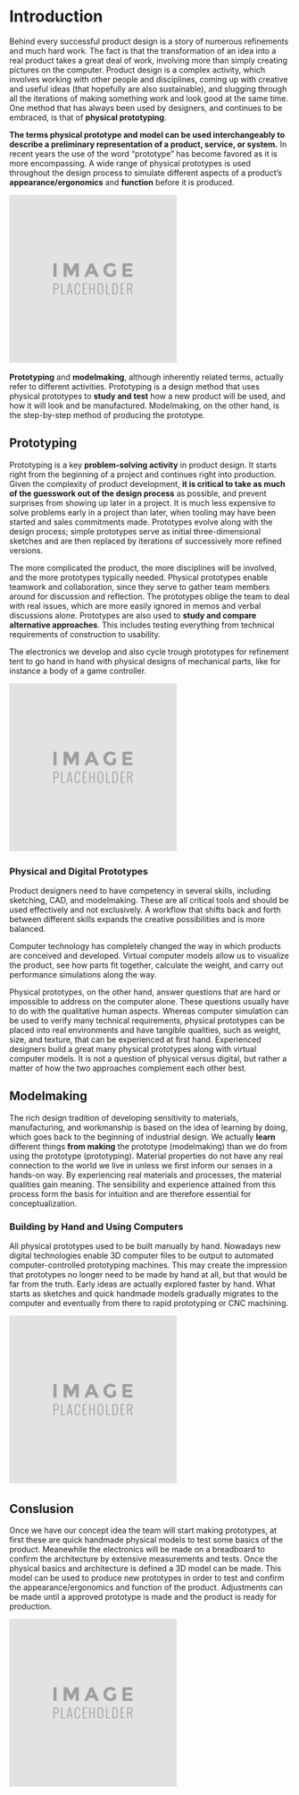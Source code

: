 # Introduction

Behind every successful product design is a story of numerous refinements and much hard work. The fact is that the transformation of an idea into a real product takes a great deal of work, involving more than simply creating pictures on the computer. Product design is a complex activity, which involves working with other people and disciplines, coming up with creative and useful ideas (that hopefully are also sustainable), and slugging through all the iterations of making something work and look good at the same time. One method that has always been used by designers, and continues to be embraced, is that of **physical prototyping**.

**The terms physical prototype and model can be used interchangeably to describe a preliminary representation of a product, service, or system.** In recent years the use of the word “prototype” has become favored as it is more encompassing. A wide range of physical prototypes is used throughout the design process to simulate different aspects of a product’s **appearance/ergonomics** and **function** before it is produced.

<!-- TODO: afbeelding van een vormgeeflijke en functionele prototype -->
![prototype](./images/imageplaceholder.jpg)

**Prototyping** and **modelmaking**, although inherently related terms, actually refer to different activities. Prototyping is a design method that uses physical prototypes to **study and test** how a new product will be used, and how it will look and be manufactured. Modelmaking, on the other hand, is the step-by-step method of producing the prototype.

## Prototyping

Prototyping is a key **problem-solving activity** in product design. It starts right from the beginning of a project and continues right into production. Given the complexity of product development, **it is critical to take as much of the guesswork out of the design process** as possible, and prevent surprises from showing up later in a project. It is much less expensive to solve problems early in a project than later, when tooling may have been started and sales commitments made. Prototypes evolve along with the design process; simple prototypes serve as initial three-dimensional sketches and are then replaced by iterations of successively more refined versions.

The more complicated the product, the more disciplines will be involved, and the more prototypes typically needed. Physical prototypes enable teamwork and
collaboration, since they serve to gather team members around for discussion and reflection. The prototypes oblige the team to deal with real issues, which are more easily ignored in memos and verbal discussions alone. Prototypes are also used to **study and compare alternative approaches**. This includes testing everything from technical requirements of construction to usability.

The electronics we develop and also cycle trough prototypes for refinement tent to go hand in hand with physical designs of mechanical parts, like for instance a body of a game controller.

<!-- TODO: afbeelding van een device cad model met pcb -->
![prototype](./images/imageplaceholder.jpg)

### Physical and Digital Prototypes

Product designers need to have competency in several skills, including sketching, CAD, and modelmaking. These are all critical tools and should be used effectively and not exclusively. A workflow that shifts back and forth between different skills expands the creative possibilities and is more balanced.

Computer technology has completely changed the way in which products are conceived and developed. Virtual computer models allow us to visualize
the product, see how parts fit together, calculate the weight, and carry out performance simulations along the way.

Physical prototypes, on the other hand, answer questions that are hard or impossible to address on the computer alone. These questions usually have to do with the qualitative human aspects. Whereas computer simulation can be used to verify many technical requirements, physical prototypes can be placed into real environments and have tangible qualities, such as weight, size, and texture, that can be experienced at first hand. Experienced designers build a great many physical prototypes along with virtual computer models. It is not a question of physical versus digital, but rather a matter of how
the two approaches complement each other best.

## Modelmaking

The rich design tradition of developing sensitivity to materials, manufacturing, and workmanship is based on the idea of learning by doing, which goes back to the beginning of industrial design. We actually **learn** different things **from making** the prototype (modelmaking) than we do from using the prototype (prototyping). Material properties do not have any real connection to the world we live in unless we first inform our senses in a hands-on way. By experiencing real materials and processes, the material qualities gain meaning. The sensibility and experience attained from this process form the basis for intuition and are therefore essential for conceptualization.

### Building by Hand and Using Computers

All physical prototypes used to be built manually by hand. Nowadays new digital technologies enable 3D computer files to be output to automated computer-controlled prototyping machines. This may create the impression that prototypes no longer need to be made by hand at all, but that would be far from the truth. Early ideas are actually explored faster by hand. What starts as sketches and quick handmade models gradually migrates to the computer and eventually from there to rapid prototyping or CNC machining.

<!-- TODO: afbeelding van een eerst hand gemaakt prototype en dan eentje van een 3D geprint stuk -->
![prototype](./images/imageplaceholder.jpg)


## Conslusion

Once we have our concept idea the team will start making prototypes, at first these are quick handmade physical models to test some basics of the product. Meanewhile the electronics will be made on a breadboard to confirm the architecture by extensive measurements and tests. Once the physical basics and architecture is defined a 3D model can be made. This model can be used to produce new prototypes in order to test and confirm the appearance/ergonomics and function of the product. Adjustments can be made until a approved prototype is made and the product is ready for production.

<!-- TODO: afbeelding van deze workflow -->
![prototype](./images/imageplaceholder.jpg)


